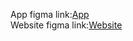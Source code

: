 App figma link:[App](https://www.figma.com/design/sho41Mb3WWkAEJdapztTMH/Letterboxd-Wireframe?node-id=0-1&t=vRe8TCAliYZmxPyH-1) \
Website figma link:[Website](https://www.figma.com/design/aQDLfc8SHnOqNVO5sJqKRT/Letterboxd-web?node-id=0-1&t=dCeSAWVNh21YEM0x-1)
